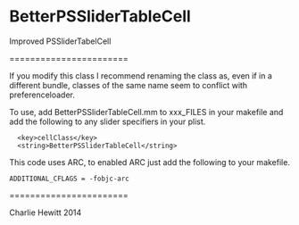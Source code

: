 BetterPSSliderTableCell
=======================

Improved PSSliderTabelCell

=======================

If you modify this class I recommend renaming the class as, even if in a different bundle, classes of the same name seem to conflict with preferenceloader.

To use, add BetterPSSliderTableCell.mm to xxx_FILES in your makefile and add the following to any slider specifiers in your plist.
```
  <key>cellClass</key>
  <string>BetterPSSliderTableCell</string>
```

This code uses ARC, to enabled ARC just add the following to your makefile.
```
ADDITIONAL_CFLAGS = -fobjc-arc
```

=======================

Charlie Hewitt 2014

